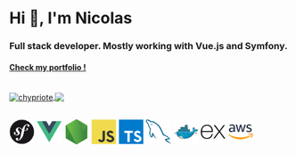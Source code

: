 <h1>Hi 👋, I'm Nicolas</h1>
<h3>Full stack developer. Mostly working with Vue.js and Symfony.</h3>

<h4><a href="https://nicolastem.netlify.app">Check my portfolio !</a></h4>


<br/>
<a href="https://github.com/chypriote">
  <img align="center" src="https://github-readme-stats.vercel.app/api?username=chypriote&show_icons=true&theme=dracula&count_private=true&hide=stars" alt="chypriote" />
</a>
<a href="https://github.com/chypriote">
  <img align="center" src="https://github-readme-stats.vercel.app/api/top-langs/?username=chypriote&layout=compact" />
</a>
<br/>
<br/>

<img src="https://raw.githubusercontent.com/devicons/devicon/master/icons/symfony/symfony-original.svg" alt="symfony" title="symfony" width="45" height="45"/> <img src="https://raw.githubusercontent.com/devicons/devicon/master/icons/vuejs/vuejs-original.svg" alt="vuejs" title="vuejs" width="45" height="45"/> <img src="https://raw.githubusercontent.com/devicons/devicon/master/icons/nodejs/nodejs-original.svg" alt="nodejs" title="nodejs" width="45" height="45"/> <img src="https://raw.githubusercontent.com/devicons/devicon/master/icons/javascript/javascript-original.svg" alt="typescript" title="typescript" width="45" height="45"/> <img src="https://raw.githubusercontent.com/devicons/devicon/master/icons/typescript/typescript-original.svg" alt="typescript" title="typescript" width="45" height="45"/> <img src="https://raw.githubusercontent.com/devicons/devicon/master/icons/mysql/mysql-original.svg" alt="mysql" title="mysql" width="45" height="45"/> <img src="https://raw.githubusercontent.com/devicons/devicon/master/icons/docker/docker-original.svg" alt="docker" title="docker" width="45" height="45"/> <img src="https://raw.githubusercontent.com/devicons/devicon/master/icons/express/express-original.svg" alt="express" title="express" width="45" height="45"/> <img src="https://raw.githubusercontent.com/devicons/devicon/master/icons/amazonwebservices/amazonwebservices-original-wordmark.svg" alt="aws" title="aws" width="45" height="45"/>


